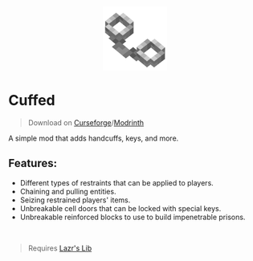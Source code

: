 
<p style="text-align:center;">
    <img src="https://github.com/LazrProductions/cuffed/blob/main/readme/handcuffs_large.png?raw=true" alt="cuffed logo" width = "128"/>
</p>

# Cuffed

> Download on [Curseforge](https://www.curseforge.com/minecraft/mc-mods/cuffed)/[Modrinth](https://modrinth.com/mod/cuffed)

A simple mod that adds handcuffs, keys, and more.

## Features:

* Different types of restraints that can be applied to players.
* Chaining and pulling entities.
* Seizing restrained players' items.
* Unbreakable cell doors that can be locked with special keys.
* Unbreakable reinforced blocks to use to build impenetrable prisons.

<br>

> Requires [Lazr's Lib](https://www.curseforge.com/minecraft/mc-mods/lazrslib)
